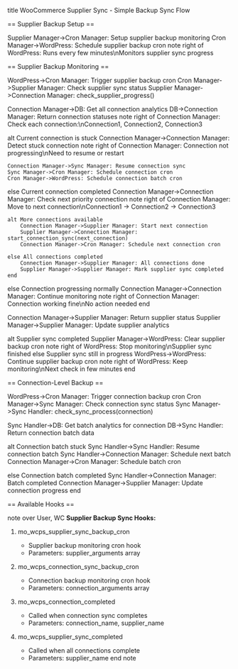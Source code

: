 title WooCommerce Supplier Sync - Simple Backup Sync Flow

== Supplier Backup Setup ==

Supplier Manager->Cron Manager: Setup supplier backup monitoring
Cron Manager->WordPress: Schedule supplier backup cron
note right of WordPress: Runs every few minutes\nMonitors supplier sync progress

== Supplier Backup Monitoring ==

WordPress->Cron Manager: Trigger supplier backup cron
Cron Manager->Supplier Manager: Check supplier sync status
Supplier Manager->Connection Manager: check_supplier_progress()

Connection Manager->DB: Get all connection analytics
DB->Connection Manager: Return connection statuses
note right of Connection Manager: Check each connection:\nConnection1, Connection2, Connection3

alt Current connection is stuck
    Connection Manager->Connection Manager: Detect stuck connection
    note right of Connection Manager: Connection not progressing\nNeed to resume or restart
    
    Connection Manager->Sync Manager: Resume connection sync
    Sync Manager->Cron Manager: Schedule connection cron
    Cron Manager->WordPress: Schedule connection batch cron
    
else Current connection completed
    Connection Manager->Connection Manager: Check next priority connection
    note right of Connection Manager: Move to next connection\nConnection1 → Connection2 → Connection3
    
    alt More connections available
        Connection Manager->Supplier Manager: Start next connection
        Supplier Manager->Connection Manager: start_connection_sync(next_connection)
        Connection Manager->Cron Manager: Schedule next connection cron
        
    else All connections completed
        Connection Manager->Supplier Manager: All connections done
        Supplier Manager->Supplier Manager: Mark supplier sync completed
    end
    
else Connection progressing normally
    Connection Manager->Connection Manager: Continue monitoring
    note right of Connection Manager: Connection working fine\nNo action needed
end

Connection Manager->Supplier Manager: Return supplier status
Supplier Manager->Supplier Manager: Update supplier analytics

alt Supplier sync completed
    Supplier Manager->WordPress: Clear supplier backup cron
    note right of WordPress: Stop monitoring\nSupplier sync finished
else Supplier sync still in progress
    WordPress->WordPress: Continue supplier backup cron
    note right of WordPress: Keep monitoring\nNext check in few minutes
end

== Connection-Level Backup ==

WordPress->Cron Manager: Trigger connection backup cron
Cron Manager->Sync Manager: Check connection sync status
Sync Manager->Sync Handler: check_sync_process(connection)

Sync Handler->DB: Get batch analytics for connection
DB->Sync Handler: Return connection batch data

alt Connection batch stuck
    Sync Handler->Sync Handler: Resume connection batch
    Sync Handler->Connection Manager: Schedule next batch
    Connection Manager->Cron Manager: Schedule batch cron
    
else Connection batch completed
    Sync Handler->Connection Manager: Batch completed
    Connection Manager->Supplier Manager: Update connection progress
end

== Available Hooks ==

note over User, WC
**Supplier Backup Sync Hooks:**

1. mo_wcps_supplier_sync_backup_cron
   - Supplier backup monitoring cron hook
   - Parameters: supplier_arguments array

2. mo_wcps_connection_sync_backup_cron
   - Connection backup monitoring cron hook
   - Parameters: connection_arguments array

3. mo_wcps_connection_completed
   - Called when connection sync completes
   - Parameters: connection_name, supplier_name

4. mo_wcps_supplier_sync_completed
   - Called when all connections complete
   - Parameters: supplier_name
end note 
